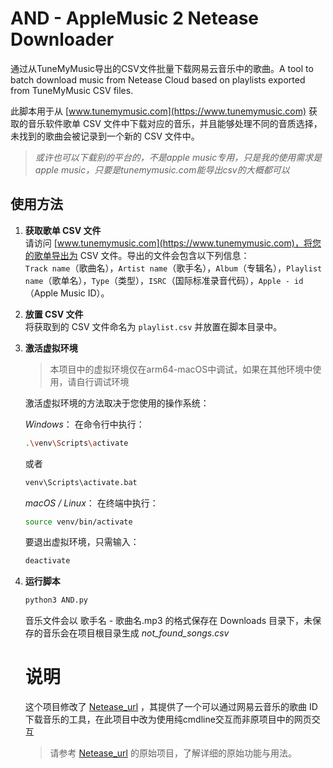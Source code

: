 # AND - AppleMusic 2 Netease Downloader

通过从TuneMyMusic导出的CSV文件批量下载网易云音乐中的歌曲。A tool to batch download music from Netease Cloud based on playlists exported from TuneMyMusic CSV files.

此脚本用于从 [www.tunemymusic.com](https://www.tunemymusic.com) 获取的音乐软件歌单 CSV 文件中下载对应的音乐，并且能够处理不同的音质选择，未找到的歌曲会被记录到一个新的 CSV 文件中。

> *或许也可以下载别的平台的，不是apple music专用，只是我的使用需求是apple music，只要是tunemymusic.com能导出csv的大概都可以*

## 使用方法

1. **获取歌单 CSV 文件**  
   请访问 [www.tunemymusic.com](https://www.tunemymusic.com)，将您的歌单导出为 CSV 文件。导出的文件会包含以下列信息：  
   `Track name`（歌曲名），`Artist name`（歌手名），`Album`（专辑名），`Playlist name`（歌单名），`Type`（类型），`ISRC`（国际标准录音代码），`Apple - id`（Apple Music ID）。  
   
2. **放置 CSV 文件**  
   将获取到的 CSV 文件命名为 `playlist.csv` 并放置在脚本目录中。

3. **激活虚拟环境**

   > 本项目中的虚拟环境仅在arm64-macOS中调试，如果在其他环境中使用，请自行调试环境
   
    激活虚拟环境的方法取决于您使用的操作系统：

    *Windows*： 在命令行中执行：
    ```bash
    .\venv\Scripts\activate
    ```
    或者
    ```bash
    venv\Scripts\activate.bat
    ```
    *macOS / Linux*： 在终端中执行：
    ```bash
    source venv/bin/activate
    ```
    要退出虚拟环境，只需输入：
    ```bash
    deactivate
    ```
3. **运行脚本**
    ```bash
    python3 AND.py
    ```
    音乐文件会以 歌手名 - 歌曲名.mp3 的格式保存在 Downloads 目录下，未保存的音乐会在项目根目录生成 *not_found_songs.csv*
    # 说明
    这个项目修改了
    [Netease_url](https://github.com/Suxiaoqinx/Netease_url) ，其提供了一个可以通过网易云音乐的歌曲 ID 下载音乐的工具，在此项目中改为使用纯cmdline交互而非原项目中的网页交互

    > 请参考 [Netease_url](https://github.com/Suxiaoqinx/Netease_url) 的原始项目，了解详细的原始功能与用法。
